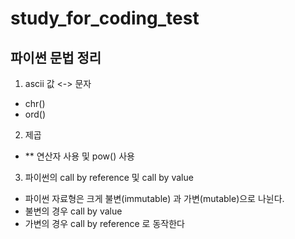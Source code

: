 # study_for_coding_test


파이썬 문법 정리
----------
1. ascii 값 <-> 문자
 + chr()
 + ord()
2. 제곱
 + ** 연산자 사용 및 pow() 사용
3. 파이썬의 call by reference 및 call by value
 + 파이썬 자료형은 크게 불변(immutable) 과 가변(mutable)으로 나뉜다.
 + 불변의 경우 call by value
 + 가변의 경우 call by reference 로 동작한다
